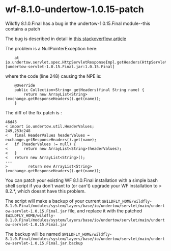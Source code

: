 # wf-8.1.0-undertow-1.0.15-patch
Wildfly 8.1.0.Final has a bug in the undertow-1.0.15.Final module--this contains a patch

The bug is described in detail in [this stackoverflow article](http://stackoverflow.com/questions/34354481/org-springframework-web-util-nestedservletexception-request-processing-failed)

The problem is a NullPointerException here:
```
    at io.undertow.servlet.spec.HttpServletResponseImpl.getHeaders(HttpServletResponseImpl.java:248) [undertow-servlet-1.0.15.Final.jar:1.0.15.Final]
```

where the code (line 248) causing the NPE is:

```
    @Override
    public Collection<String> getHeaders(final String name) {
        return new ArrayList<String>(exchange.getResponseHeaders().get(name));
    }
```

The diff of the fix patch is :

```
46d45
< import io.undertow.util.HeaderValues;
249,253c248
< 	final HeaderValues headerValues = exchange.getResponseHeaders().get(name);
< 	if (headerValues != null) {
< 	    return new ArrayList<String>(headerValues);
< 	}
< 	return new ArrayList<String>();
---
>         return new ArrayList<String>(exchange.getResponseHeaders().get(name));
```

You can patch your existing WF 8.1.0.Final installation with a simple bash shell script if you don't want to (or can't) upgrade your WF installation to > 8.2.*, which doesnt have this problem.

The script will make a backup of your current ```$WILDFLY_HOME/wildfly-8.1.0.Final/modules/system/layers/base/io/undertow/servlet/main/undertow-servlet-1.0.15.Final.jar``` file, and replace it with the patched ```$WILDFLY_HOME/wildfly-8.1.0.Final/modules/system/layers/base/io/undertow/servlet/main/undertow-servlet-1.0.15.Final.jar```

The backup will be named ```$WILDFLY_HOME/wildfly-8.1.0.Final/modules/system/layers/base/io/undertow/servlet/main/undertow-servlet-1.0.15.Final.jar.backup```




